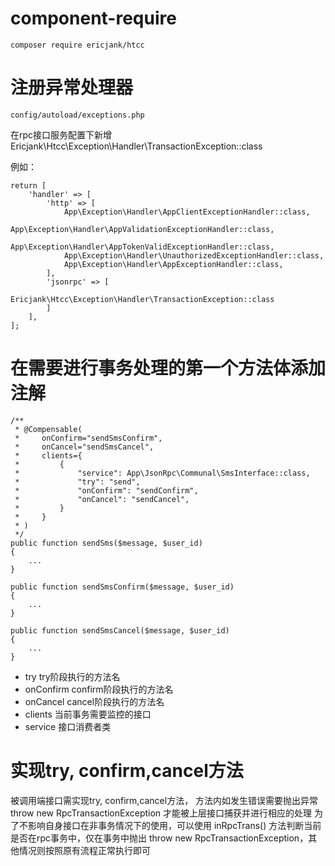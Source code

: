 # component-require

```
composer require ericjank/htcc
```

# 注册异常处理器

```
config/autoload/exceptions.php
```

在rpc接口服务配置下新增 Ericjank\Htcc\Exception\Handler\TransactionException::class

例如：
```
return [
    'handler' => [
        'http' => [
            App\Exception\Handler\AppClientExceptionHandler::class,
            App\Exception\Handler\AppValidationExceptionHandler::class,
            App\Exception\Handler\AppTokenValidExceptionHandler::class,
            App\Exception\Handler\UnauthorizedExceptionHandler::class,
            App\Exception\Handler\AppExceptionHandler::class,
        ],
        'jsonrpc' => [
            Ericjank\Htcc\Exception\Handler\TransactionException::class
        ]
    ],
];
```

# 在需要进行事务处理的第一个方法体添加注解

```
/**
 * @Compensable(
 *     onConfirm="sendSmsConfirm",
 *     onCancel="sendSmsCancel",
 *     clients={
 *         {
 *             "service": App\JsonRpc\Communal\SmsInterface::class,
 *             "try": "send",
 *             "onConfirm": "sendConfirm",
 *             "onCancel": "sendCancel",
 *         }
 *     }
 * )
 */
public function sendSms($message, $user_id) 
{ 
    ...  
}

public function sendSmsConfirm($message, $user_id)
{
    ...
}

public function sendSmsCancel($message, $user_id)
{
    ...
}
```

* try try阶段执行的方法名
* onConfirm confirm阶段执行的方法名
* onCancel cancel阶段执行的方法名
* clients 当前事务需要监控的接口
* service 接口消费者类

# 实现try, confirm,cancel方法

被调用端接口需实现try, confirm,cancel方法， 方法内如发生错误需要抛出异常 throw new RpcTransactionException 才能被上层接口捕获并进行相应的处理
为了不影响自身接口在非事务情况下的使用，可以使用 inRpcTrans() 方法判断当前是否在rpc事务中，仅在事务中抛出 throw new RpcTransactionException，其他情况则按照原有流程正常执行即可

